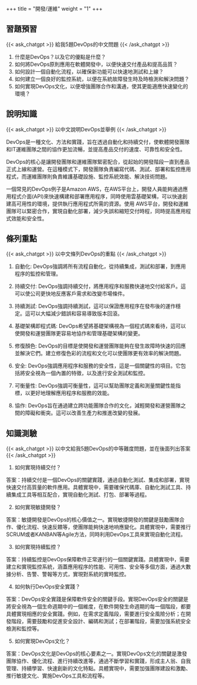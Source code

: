 +++
title = "開發/運維"
weight = "1"
+++
## 習題預習
{{< ask_chatgpt >}}
給我5題DevOps的中文問題
{{< /ask_chatgpt >}}



1. 什麼是DevOps？以及它的優點是什麼？
2. 如何將DevOps原則應用在軟體開發中，以便快速交付產品和提高品質？
3. 如何設計一個自動化流程，以確保新功能可以快速地測試和上線？
4. 如何建立一個良好的監控系統，以便在系統故障發生時及時檢測和解決問題？
5. 如何實現DevOps文化，以便增強團隊合作和溝通，使其更能適應快速變化的環境？   

## 說明知識
{{< ask_chatgpt >}}
以中文說明DevOps並舉例
{{< /ask_chatgpt >}}



DevOps是一種文化、方法和實踐，旨在透過自動化和持續交付，使軟體開發團隊和IT運維團隊之間的協作更加流暢，並提高產品交付的速度、可靠性和安全性。

DevOps的核心是讓開發團隊和運維團隊緊密配合，從起始的開發階段一直到產品正式上線和運營。在這種模式下，開發團隊負責編寫代碼、測試、部署和監控應用程式，而運維團隊則負責維護基礎設施、監控系統效能、解決技術問題。

一個常見的DevOps例子是Amazon AWS，在AWS平台上，開發人員能夠通過應用程式介面(API)來快速構建和部署應用程序，同時使用雲基礎架構，可以快速創建高可用性的環境，提供執行應用程式所需的資源。使用 AWS平台，開發和運維團隊可以緊密合作，實現自動化部署，減少失誤和縮短交付時程，同時提高應用程式效能和安全性。   

## 條列重點
{{< ask_chatgpt >}}
以中文條列DevOps的重點
{{< /ask_chatgpt >}}



1. 自動化: DevOps強調將所有流程自動化，從持續集成，測試和部署，到應用程序的監控和管理。

2. 持續交付: DevOps強調持續交付，將應用程序和服務快速地交付給客戶。這可以使公司更快地反應客戶需求和改變市場條件。

3. 持續測試: DevOps強調持續測試，這可以保證應用程序在發布後的運作穩定。這可以大幅減少錯誤和容易導致版本回滾。

4. 基礎架構即程式碼: DevOps希望將基礎架構視為一個程式碼來看待，這可以使開發和運營團隊更容易地協作和管理基礎架構的變更。

5. 修復顏色: DevOps的目標是使開發和運營團隊能夠在發生故障時快速的回應並解決它們。建立修復色彩的流程和文化可以使團隊更有效率的解決問題。

6. 安全: DevOps強調應用程序和服務的安全性，這是一個關鍵性的項目。它包括將安全視為一個內置的特徵，以及進行安全測試和監控。

7. 可衡量性: DevOps強調可衡量性，這可以幫助團隊定義和測量關鍵性能指標，以更好地理解應用程序和服務的效能。

8. 協作: DevOps旨在通過建立跨功能團隊合作的文化，減輕開發和運營團隊之間的障礙和衝突。這可以改善生產力和推進改變的發展。   

## 知識測驗
{{< ask_chatgpt >}}
以中文給我5題DevOps的中等難度問題，並在後面列出答案
{{< /ask_chatgpt >}}



1. 如何實現持續交付？

答案：持續交付是一個DevOps的關鍵實踐，通過自動化測試、集成和部署，實現快速交付高質量的軟件應用。具體實現中，需要確保代碼庫、自動化測試工具、持續集成工具等相互配合，實現自動化測試、打包、部署等過程。

2. 如何實現敏捷開發？

答案：敏捷開發是DevOps的核心價值之一。實現敏捷開發的關鍵是鼓勵團隊合作、優化流程、快速反饋等，使團隊能夠快速地响應變化。具體實現中，需要推行SCRUM或者KANBAN等Agile方法，同時利用DevOps工具來實現自動化流程。

3. 如何實現持續監控？

答案：持續監控是DevOps保障軟件正常運行的一個關鍵實踐。具體實現中，需要建立和實現監控系統，涵蓋應用程序的性能、可用性、安全等多個方面，通過大數據分析、告警、警報等方式，實現對系統的實時監控。

4. 如何執行DevOps安全實踐？

答案：DevOps安全實踐是保障軟件安全的關鍵手段。實現DevOps安全的關鍵是將安全視為一個生命週期中的一個維度，在軟件開發生命週期的每一個階段，都要具體實現相應的安全實踐。例如，在需求定義階段，需要進行安全風險分析；在開發階段，需要鼓勵和促進安全設計、編碼和測試；在部署階段，需要加强系統安全檢測和監控等。

5. 如何實現DevOps文化？

答案：DevOps文化是DevOps的核心要素之一。實現DevOps文化的關鍵是激發團隊協作、優化流程、進行持續改進等，通過不斷學習和實踐，形成主人翁、自我管理、持續學習、快速創新的文化特點。具體實現中，需要加强團隊建設和激勵、推行敏捷文化、實施DevOps工具和流程等。   

